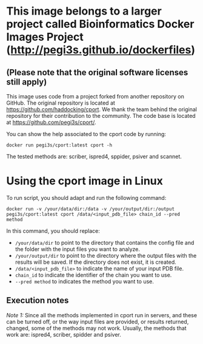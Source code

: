 # This image belongs to a larger project called Bioinformatics Docker Images Project (http://pegi3s.github.io/dockerfiles)
## (Please note that the original software licenses still apply)

This image uses code from a project forked from another repository on GitHub. The original repository is located at https://github.com/haddocking/cport. We thank the team behind the original repository for their contribution to the community.
The code base is located at https://github.com/pegi3s/cport/.

You can show the help associated to the cport code by running:

```
docker run pegi3s/cport:latest cport -h
```

The tested methods are: scriber, ispred4, sppider, psiver and scannet.

# Using the cport image in Linux
To run script, you should adapt and run the following command: 

```
docker run -v /your/data/dir:/data -v /your/output/dir:/output pegi3s/cport:latest cport /data/<input_pdb_file> chain_id --pred method
```

In this command, you should replace:
- `/your/data/dir`  to point to the directory that contains the config file and the folder with the input files you want to analyze.
- `/your/output/dir` to point to the directory where the output files with the results will be saved. If the directory does not exist, it is created.
- `/data/<input_pdb_file>` to indicate the name of your input PDB file.
- `chain_id` to indicate the identifier of the chain you want to use.
- `--pred method` to indicates the method you want to use.

## Execution notes

*Note 1:* Since all the methods implemented in cport run in servers, and these can be turned off, or the way input files are provided, or results returned, changed, some of the methods may not work. Usually, the methods that work are: ispred4, scriber, spidder and psiver.
